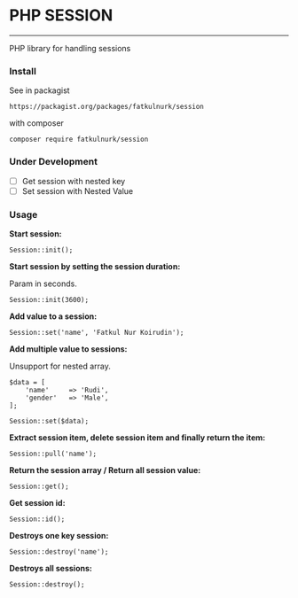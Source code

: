 # PHP SESSION
---
PHP library for handling sessions


### Install
See in packagist
````
https://packagist.org/packages/fatkulnurk/session
````
with composer
```
composer require fatkulnurk/session
```

### Under Development
- [ ] Get session with nested key
- [ ] Set session with Nested Value

### Usage

**Start session:**
```
Session::init();
```

**Start session by setting the session duration:**

Param in seconds.
```
Session::init(3600);
```

**Add value to a session:**
```
Session::set('name', 'Fatkul Nur Koirudin');
```

**Add multiple value to sessions:**

Unsupport for nested array.
```
$data = [
    'name'     => 'Rudi',
    'gender'   => 'Male',
];

Session::set($data);
```

**Extract session item, delete session item and finally return the item:**
```
Session::pull('name');
```

**Return the session array / Return all session value:**
```
Session::get();
```

**Get session id:**
```
Session::id();
```

**Destroys one key session:**
```
Session::destroy('name');
```

**Destroys all sessions:**
```
Session::destroy();
```